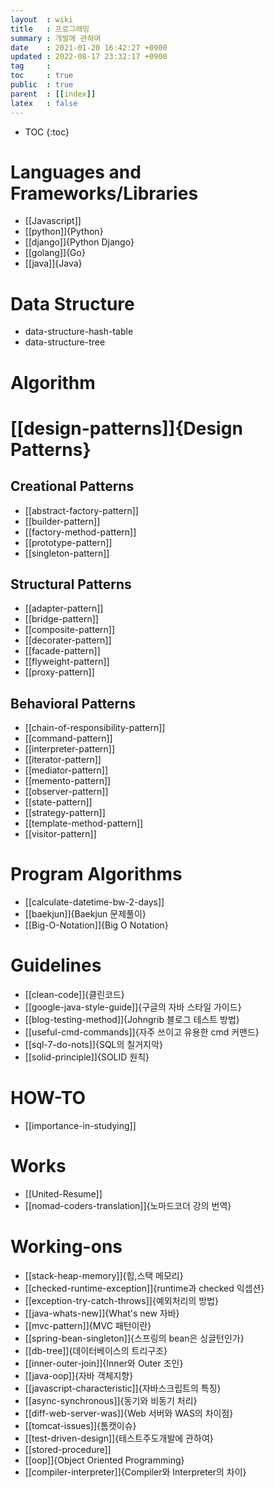 ```yaml
---
layout  : wiki
title   : 프로그래밍
summary : 개발에 관하여
date    : 2021-01-20 16:42:27 +0900
updated : 2022-08-17 23:32:17 +0900
tag     : 
toc     : true
public  : true
parent  : [[index]] 
latex   : false
---
```

* TOC
{:toc}

# Languages and Frameworks/Libraries
* [[Javascript]]
* [[python]]{Python}
* [[django]]{Python Django}
* [[golang]]{Go}
* [[java]]{Java}

# Data Structure
* data-structure-hash-table
* data-structure-tree

# Algorithm

# [[design-patterns]]{Design Patterns}
## Creational Patterns
* [[abstract-factory-pattern]]
* [[builder-pattern]]
* [[factory-method-pattern]]
* [[prototype-pattern]]
* [[singleton-pattern]]

## Structural Patterns
* [[adapter-pattern]]
* [[bridge-pattern]]
* [[composite-pattern]]
* [[decorater-pattern]]
* [[facade-pattern]]
* [[flyweight-pattern]]
* [[proxy-pattern]]

## Behavioral Patterns
* [[chain-of-responsibility-pattern]]
* [[command-pattern]]
* [[interpreter-pattern]]
* [[iterator-pattern]]
* [[mediator-pattern]]
* [[memento-pattern]]
* [[observer-pattern]]
* [[state-pattern]]
* [[strategy-pattern]]
* [[template-method-pattern]]
* [[visitor-pattern]]

# Program Algorithms
* [[calculate-datetime-bw-2-days]]
* [[baekjun]]{Baekjun 문제풀이}
* [[Big-O-Notation]]{Big O Notation}

# Guidelines
* [[clean-code]]{클린코드}
* [[google-java-style-guide]]{구글의 자바 스타일 가이드}
* [[blog-testing-method]]{Johngrib 블로그 테스트 방법}
* [[useful-cmd-commands]]{자주 쓰이고 유용한 cmd 커맨드}
* [[sql-7-do-nots]]{SQL의 칠거지악}
* [[solid-principle]]{SOLID 원칙}

# HOW-TO
* [[importance-in-studying]]

# Works
* [[United-Resume]]
* [[nomad-coders-translation]]{노마드코더 강의 번역}


# Working-ons
* [[stack-heap-memory]]{힙,스택 메모리}
* [[checked-runtime-exception]]{runtime과 checked 익셉션}
* [[exception-try-catch-throws]]{예외처리의 방법}
* [[java-whats-new]]{What's new 자바}
* [[mvc-pattern]]{MVC 패턴이란}
* [[spring-bean-singleton]]{스프링의 bean은 싱글턴인가}
* [[db-tree]]{데이터베이스의 트리구조}
* [[inner-outer-join]]{Inner와 Outer 조인}
* [[java-oop]]{자바 객체지향}
* [[javascript-characteristic]]{자바스크립트의 특징}
* [[async-synchronous]]{동기와 비동기 처리}
* [[diff-web-server-was]]{Web 서버와 WAS의 차이점}
* [[tomcat-issues]]{톰캣이슈}
* [[test-driven-design]]{테스트주도개발에 관하여}
* [[stored-procedure]]
* [[oop]]{Object Oriented Programming}
* [[compiler-interpreter]]{Compiler와 Interpreter의 차이}